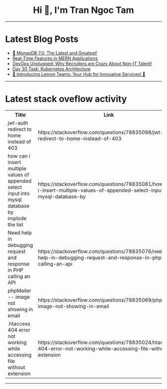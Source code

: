 <h1 align="center">Hi 👋, I'm Tran Ngoc Tam</h1>

---

# Latest Blog Posts 
<!-- BLOG-POST-LIST:START -->
- [🚀 MongoDB 7.0: The Latest and Greatest!](https://dev.to/mongodb-builder/mongodb-70-the-latest-and-greatest-i28)
- [Real-Time Features in MERN Applications](https://dev.to/goldenfinger/real-time-features-in-mern-applications-56db)
- [DevOps Unplugged: Why Recruiters are Crazy About Non-IT Talent!](https://dev.to/dareyio/devops-unplugged-why-recruiters-are-crazy-about-non-it-talent-2f19)
- [Day 30 Task: Kubernetes Architecture](https://dev.to/oncloud7/day-30-task-kubernetes-architecture-2e07)
- [🌟 Introducing Lemon Teams: Your Hub for Innovative Services! 🍋](https://dev.to/puneetkumar2010/introducing-lemon-teams-your-hub-for-innovative-services-mkf)
<!-- BLOG-POST-LIST:END -->

---

# Latest stack oveflow activity
<table>
  <tr><th>Title</th><th>Link</th></tr>
  <!-- STACKOVERFLOW:START --><tr><td>jwt-auth redirect to home instead of 403</td><td>https://stackoverflow.com/questions/78835098/jwt-auth-redirect-to-home-instead-of-403</td></tr><tr><td>how can i insert multiple values of appended select input into mysql database by implode the list</td><td>https://stackoverflow.com/questions/78835081/how-can-i-insert-multiple-values-of-appended-select-input-into-mysql-database-by</td></tr><tr><td>Need help in debugging request and response in PHP calling an API</td><td>https://stackoverflow.com/questions/78835076/need-help-in-debugging-request-and-response-in-php-calling-an-api</td></tr><tr><td>phpMailer -- image not showing in email</td><td>https://stackoverflow.com/questions/78835069/phpmailer-image-not-showing-in-email</td></tr><tr><td>.htaccess 404 error not working while accessing file without extension</td><td>https://stackoverflow.com/questions/78835024/htaccess-404-error-not-working-while-accessing-file-without-extension</td></tr><!-- STACKOVERFLOW:END -->
</table>

---


